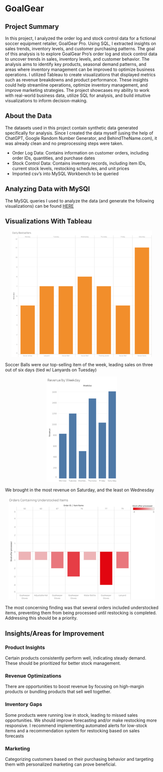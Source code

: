 # GoalGear
 ## Project Summary
In this project, I analyzed the order log and stock control data for a fictional soccer equipment retailer, GoalGear Pro. Using SQL, I extracted insights on sales trends, inventory levels, and customer purchasing patterns. The goal of this analysis is to explore GoalGear Pro’s order log and stock control data to uncover trends in sales, inventory levels, and customer behavior. The analysis aims to identify key products, seasonal demand patterns, and areas where inventory management can be improved to optimize business operations. I utilized Tableau to create visualizations that displayed metrics such as revenue breakdowns and product performance. These insights could help streamline operations, optimize inventory management, and improve marketing strategies. The project showcases my ability to work with real-world business data, utilize SQL for analysis, and build intuitive visualizations to inform decision-making.

## About the Data
The datasets used in this project contain synthetic data generated specifically for analysis. Since I created the data myself (using the help of ChatGPT, Google Random Number Generator, and BehindTheName.com), it was already clean and no preprocessing steps were taken.

- Order Log Data: Contains information on customer orders, including order IDs, quantities, and purchase dates
-	Stock Control Data: Contains inventory records, including item IDs, current stock levels, restocking schedules, and unit prices
-	Imported csv’s into MySQL Workbench to be queried

## Analyzing Data with MySQl
The MySQL queries I used to analyze the data (and generate the following visualizations) can be found [HERE](https://github.com/r7ckyj/GoalGear/blob/c3343146076e143f8f6f8d2c2cb51be2768583ac/GoalGearQs.sql)

## Visualizations With Tableau
<p align="center">
  <img width="460" src="GoalGear pngs/Bestsellers.png">
</p>
Soccer Balls were our top-selling item of the week, leading sales on three out of six days (tied w/ Lanyards on Tuesday)

<p align="center">
  <img width="231" src="GoalGear pngs/Revenue_Weekday.png">
</p>
We brought in the most revenue on Saturday, and the least on Wednesday

<p align="center">
<img width="482" src="GoalGear pngs/Understocked.png">
</p>
The most concerning finding was that several orders included understocked items, preventing them from being processed until restocking is completed. Addressing this should be a priority.

## Insights/Areas for Improvement
### Product Insights
Certain products consistently perform well, indicating steady demand. These should be prioritized for better stock management.

### Revenue Optimizations
There are opportunities to boost revenue by focusing on high-margin products or bundling products that sell well together. 

### Inventory Gaps
Some products were running low in stock, leading to missed sales opportunities. We should improve forecasting and/or make restocking more responsive. I recommend implementing automated alerts for low-stock items and a recommendation system for restocking based on sales forecasts

### Marketing
Categorizing customers based on their purchasing behavior and targeting them with personalized marketing can prove beneficial.



 




